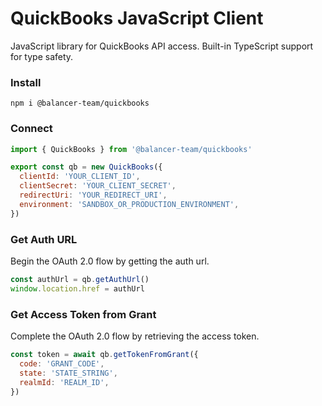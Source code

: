 # QuickBooks JavaScript Client

JavaScript library for QuickBooks API access. Built-in TypeScript support for type safety.

### Install

```
npm i @balancer-team/quickbooks
```

### Connect

```js
import { QuickBooks } from '@balancer-team/quickbooks'

export const qb = new QuickBooks({
  clientId: 'YOUR_CLIENT_ID',
  clientSecret: 'YOUR_CLIENT_SECRET',
  redirectUri: 'YOUR_REDIRECT_URI',
  environment: 'SANDBOX_OR_PRODUCTION_ENVIRONMENT',
})
```

### Get Auth URL

Begin the OAuth 2.0 flow by getting the auth url.

```js
const authUrl = qb.getAuthUrl()
window.location.href = authUrl
```

### Get Access Token from Grant

Complete the OAuth 2.0 flow by retrieving the access token.

```js
const token = await qb.getTokenFromGrant({
  code: 'GRANT_CODE',
  state: 'STATE_STRING',
  realmId: 'REALM_ID',
})
```
